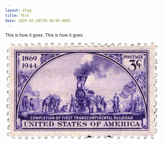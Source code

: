 ```yaml
---
layout: blog
title: TEst
date: 2025-02-10T20:30:00.000Z
---
```

This is how it goes. This is how it goes.



![The United States Transcontinental Railroad commemorative stamp](/images/uploads/3c_transcontinental_railroad_75th_anniversary_single-_1944.png "The United States Transcontinental Railroad commemorative stamp")
